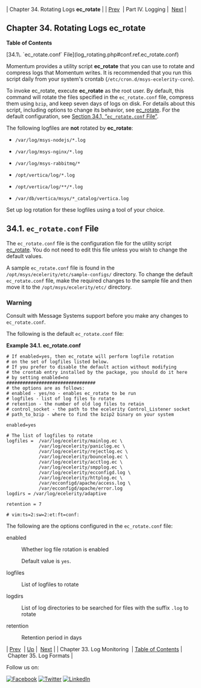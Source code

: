 | Chapter 34. Rotating Logs **ec_rotate** |
| [Prev](log_monitoring.php)  | Part IV. Logging |  [Next](log_formats.php) |

## Chapter 34. Rotating Logs ec_rotate

**Table of Contents**

<dl class="toc">

<dt>[34.1\. `ec_rotate.conf` File](log_rotating.php#conf.ref.ec_rotate.conf)</dt>

</dl>

Momentum provides a utility script **ec_rotate** that you can use to rotate and compress logs that Momentum writes. It is recommended that you run this script daily from your system's crontab (`/etc/cron.d/msys-ecelerity-core`).

To invoke ec_rotate, execute **ec_rotate** as the root user. By default, this command will rotate the files specified in the `ec_rotate.conf` file, compress them using `bzip`, and keep seven days of logs on disk. For details about this script, including options to change its behavior, see [ec_rotate](executable.ec_rotate.php "ec_rotate"). For the default configuration, see [Section 34.1, “`ec_rotate.conf` File”](log_rotating.php#conf.ref.ec_rotate.conf "34.1. ec_rotate.conf File").

The following logfiles are **not** rotated by **ec_rotate**:

*   `/var/log/msys-nodejs/*.log`

*   `/var/log/msys-nginx/*.log`

*   `/var/log/msys-rabbitmq/*`

*   `/opt/vertica/log/*.log`

*   `/opt/vertica/log/**/*.log`

*   `/var/db/vertica/msys/*_catalog/vertica.log`

Set up log rotation for these logfiles using a tool of your choice.

## 34.1. `ec_rotate.conf` File

The `ec_rotate.conf` file is the configuration file for the utility script [ec_rotate](executable.ec_rotate.php "ec_rotate"). You do not need to edit this file unless you wish to change the default values.

A sample `ec_rotate.conf` file is found in the `/opt/msys/ecelerity/etc/sample-configs/` directory. To change the default `ec_rotate.conf` file, make the required changes to the sample file and then move it to the `/opt/msys/ecelerity/etc/` directory.

### Warning

Consult with Message Systems support before you make any changes to `ec_rotate.conf`.

The following is the default `ec_rotate.conf` file:

<a name="conf.ref.ec_rotate.conf.default"></a>

**Example 34.1. ec_rotate.conf**

```
# If enabled=yes, then ec_rotate will perform logfile rotation
# on the set of logfiles listed below.
# If you prefer to disable the default action without modifying
# the crontab entry installed by the package, you should do it here
# by setting enabled=no
#################################
# the options are as follows:
# enabled - yes/no - enables ec_rotate to be run
# logfiles - list of log files to rotate
# retention - the number of old log files to retain
# control_socket - the path to the ecelerity Control_Listener socket
# path_to_bzip - where to find the bzip2 binary on your system

enabled=yes

# The list of logfiles to rotate
logfiles =  /var/log/ecelerity/mainlog.ec \
            /var/log/ecelerity/paniclog.ec \
            /var/log/ecelerity/rejectlog.ec \
            /var/log/ecelerity/bouncelog.ec \
            /var/log/ecelerity/acctlog.ec \
            /var/log/ecelerity/smpplog.ec \
            /var/log/ecelerity/ecconfigd.log \
            /var/log/ecelerity/httplog.ec \
            /var/ecconfigd/apache/access.log \
            /var/ecconfigd/apache/error.log 
logdirs = /var/log/ecelerity/adaptive 

retention = 7

# vim:ts=2:sw=2:et:ft=conf:
```

The following are the options configured in the `ec_rotate.conf` file:

<dl class="variablelist">

<dt>enabled</dt>

<dd>

Whether log file rotation is enabled

Default value is `yes`.

</dd>

<dt>logfiles</dt>

<dd>

List of logfiles to rotate

</dd>

<dt>logdirs</dt>

<dd>

List of log directories to be searched for files with the suffix `.log` to rotate

</dd>

<dt>retention</dt>

<dd>

Retention period in days

</dd>

</dl>

| [Prev](log_monitoring.php)  | [Up](p.logs.php) |  [Next](log_formats.php) |
| Chapter 33. Log Monitoring  | [Table of Contents](index.php) |  Chapter 35. Log Formats |

Follow us on:

[![Facebook](https://support.messagesystems.com/images/icon-facebook.png)](http://www.facebook.com/messagesystems) [![Twitter](https://support.messagesystems.com/images/icon-twitter.png)](http://twitter.com/#!/MessageSystems) [![LinkedIn](https://support.messagesystems.com/images/icon-linkedin.png)](http://www.linkedin.com/company/message-systems)